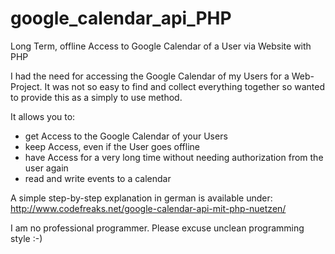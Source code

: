 # google_calendar_api_PHP
Long Term, offline Access to Google Calendar of a User via Website with PHP

I had the need for accessing the Google Calendar of my Users for a Web-Project.
It was not so easy to find and collect everything together so wanted to provide this
as a simply to use method. 

It allows you to:
- get Access to the Google Calendar of your Users
- keep Access, even if the User goes offline
- have Access for a very long time without needing authorization from the user again
- read and write events to a calendar

A simple step-by-step explanation in german is available under:
http://www.codefreaks.net/google-calendar-api-mit-php-nuetzen/

I am no professional programmer. Please excuse unclean programming style :-)
